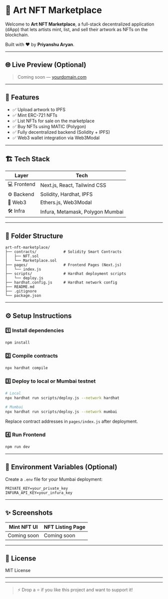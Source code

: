 # 🎨 Art NFT Marketplace

Welcome to **Art NFT Marketplace**, a full-stack decentralized application (dApp) that lets artists mint, list, and sell their artwork as NFTs on the blockchain.

Built with ❤️ by **Priyanshu Aryan**.

---

## 🌐 Live Preview (Optional)
> Coming soon — [yourdomain.com](https://yourdomain.com)

---

## 🚀 Features

- ✅ Upload artwork to IPFS
- ✅ Mint ERC-721 NFTs
- ✅ List NFTs for sale on the marketplace
- ✅ Buy NFTs using MATIC (Polygon)
- ✅ Fully decentralized backend (Solidity + IPFS)
- ✅ Web3 wallet integration via Web3Modal

---

## 🏗️ Tech Stack

| Layer       | Tech                        |
|-------------|-----------------------------|
| 💻 Frontend | Next.js, React, Tailwind CSS |
| ⚙️ Backend  | Solidity, Hardhat, IPFS      |
| 🔗 Web3     | Ethers.js, Web3Modal         |
| 🛠 Infra     | Infura, Metamask, Polygon Mumbai |

---

## 📂 Folder Structure

```
art-nft-marketplace/
├── contracts/            # Solidity Smart Contracts
│   ├── NFT.sol
│   └── Marketplace.sol
├── pages/                # Frontend Pages (Next.js)
│   └── index.js
├── scripts/              # Hardhat deployment scripts
│   └── deploy.js
├── hardhat.config.js     # Hardhat network config
├── README.md
├── .gitignore
└── package.json
```

---

## ⚙️ Setup Instructions

### 1️⃣ Install dependencies

```bash
npm install
```

### 2️⃣ Compile contracts

```bash
npx hardhat compile
```

### 3️⃣ Deploy to local or Mumbai testnet

```bash
# Local
npx hardhat run scripts/deploy.js --network hardhat

# Mumbai
npx hardhat run scripts/deploy.js --network mumbai
```

Replace contract addresses in `pages/index.js` after deployment.

### 4️⃣ Run Frontend

```bash
npm run dev
```

---

## 🔐 Environment Variables (Optional)

Create a `.env` file for your Mumbai deployment:

```env
PRIVATE_KEY=your_private_key
INFURA_API_KEY=your_infura_key
```

---

## ✨ Screenshots

| Mint NFT UI | NFT Listing Page |
|-------------|------------------|
| Coming soon | Coming soon      |

---

## 📄 License

MIT License

---


---

> ⚡ Drop a ⭐ if you like this project and want to support it!
